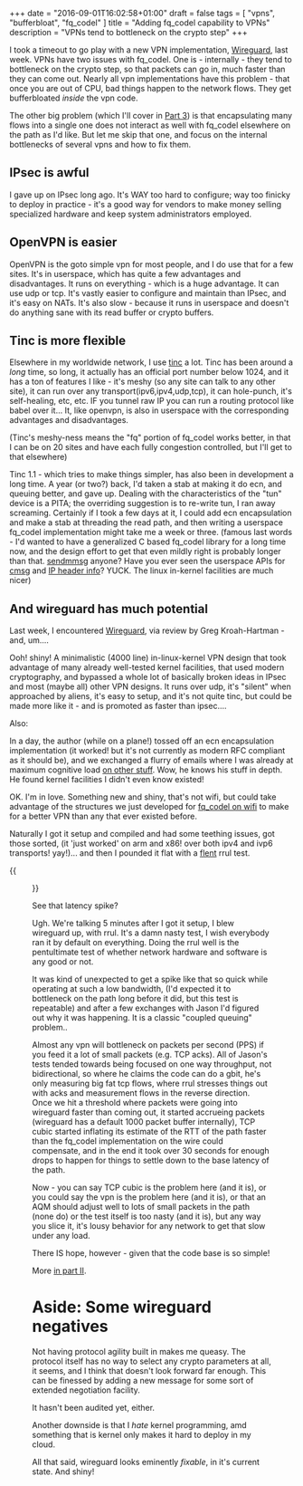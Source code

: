 +++
date = "2016-09-01T16:02:58+01:00"
draft = false
tags = [ "vpns", "bufferbloat", "fq_codel" ]
title = "Adding fq_codel capability to VPNs"
description = "VPNs tend to bottleneck on the crypto step"
+++

I took a timeout to go play with a new VPN implementation, [Wireguard](http://wireguard.io), last week. VPNs have two issues with fq_codel. One is - internally - they tend to bottleneck on the crypto step, so that packets can go in, much faster than they can come out. Nearly all vpn implementations have this problem -
that once you are out of CPU, bad things happen to the network flows.
They get bufferbloated *inside* the vpn code.

The other big problem (which I'll cover in [Part 3](/post/wireguard_plus_fq))
is that encapsulating many flows into a single one does not interact as
well with fq_codel elsewhere on the path as I'd like. But let me skip that one, and focus on the internal bottlenecks of several vpns and how to fix them.

## IPsec is awful
I gave up on IPsec long ago. It's WAY too hard to configure; way too finicky
to deploy in practice - it's a good way for vendors to make money selling
specialized hardware and keep system administrators employed.

## OpenVPN is easier

OpenVPN is the goto simple vpn for most people, and I do use that for a
few sites. It's in userspace, which has quite a few advantages and disadvantages. It runs on everything - which is a huge advantage. It can use udp or tcp.
It's vastly easier to configure and maintain than IPsec, and it's easy
on NATs. It's also slow - because it runs in userspace and doesn't do anything
sane with its read buffer or crypto buffers.

## Tinc is more flexible

Elsewhere in my worldwide network, I use [tinc](http://tinc-vpn.org) a lot. Tinc has been around a *long* time, so long, it actually has an official port number below 1024, and it has a ton of features I like - it's meshy (so any site can talk to any other site), it can run over any transport(ipv6,ipv4,udp,tcp), it can hole-punch, it's
self-healing, etc, etc. IF you tunnel raw IP you can run a routing protocol
like babel over it... It, like openvpn, is also in userspace with the corresponding advantages and disadvantages.

(Tinc's meshy-ness means the "fq" portion of fq_codel works better,
in that I can be on 20 sites and have each fully congestion controlled, but
I'll get to that elsewhere)

Tinc 1.1 - which tries to make things simpler, has also been in development
a long time. A year (or two?) back, I'd taken a stab at making it do
ecn, and queuing better, and gave up.  Dealing with the characteristics of the "tun" device is a PITA; the overriding suggestion is to re-write tun, I ran away screaming. Certainly if I took a few days at it, I could add ecn encapsulation and make a stab at threading the read path, and then writing a userspace fq_codel implementation might take me a week or three. (famous last words - I'd wanted to have a generalized C based fq_codel library for a long time now, and the design effort to get that even mildly right
is probably longer than that. [sendmmsg](http://man7.org/linux/man-pages/man2/sendmmsg.2.html) anyone? Have you ever seen the userspace APIs for [cmsg](http://linux.die.net/man/3/cmsg) and [IP header info](https://www.ietf.org/rfc/rfc2292.txt)? YUCK. The linux in-kernel facilities are much nicer) 

## And wireguard has much potential

Last week, I encountered [Wireguard](https://wireguard.io), via review
by Greg Kroah-Hartman - and, um....

Ooh! shiny! A minimalistic (4000 line) in-linux-kernel VPN design that took advantage of many already well-tested kernel facilities, that used modern cryptography, and bypassed a whole lot of basically broken ideas in IPsec and most
(maybe all) other VPN designs. It runs over udp, it's "silent" when 
approached by aliens, it's easy to setup, and it's not quite tinc, but could be
made more like it - and is promoted as faster than ipsec....

Also:

In a day, the author (while on a plane!) tossed off an ecn encapsulation
implementation (it worked! but it's not currently as modern RFC compliant as it should be), and we exchanged a flurry of emails where I was already at maximum
cognitive load [on other stuff](/tags/ath9k). Wow, he knows his
stuff in depth. He found kernel facilities I didn't even know existed!

OK. I'm in love. Something new and shiny, that's not wifi, but could take
advantage of the structures we just developed for [fq_codel on wifi](/tags/ath9k) to make
for a better VPN than any that ever existed before. 

Naturally I got it setup and compiled and had some teething issues, got those
sorted, (it 'just worked' on arm and x86! over both ipv4 and ivp6 transports! yay!)... and then I pounded it flat with a [flent](https://flent.org) rrul
test.

{{<figure src="/data/wireguard/whatIwasexpecting.png" >}}

See that latency spike?

Ugh. We're talking 5 minutes after I got it setup, I blew wireguard up,
with rrul. It's a damn nasty test, I wish everybody ran it by default on everything. Doing the rrul well is the pentultimate test of whether network hardware
and software is any good or not.

It was kind of unexpected to get a spike like that so quick
while operating at such a low bandwidth, (I'd expected it to bottleneck
on the path long before it did, but this test is repeatable) and after a few exchanges with Jason I'd figured out why it was happening. It is a classic "coupled
queuing" problem..

Almost any vpn will bottleneck on packets per second (PPS) if you feed it a lot of small packets (e.g. TCP acks). All of Jason's tests tended towards being focused on one way throughput, not bidirectional, so where he claims the code can do a gbit, he's only measuring big fat tcp flows, where rrul stresses things out
with acks and measurement flows in the reverse direction. Once we hit a threshold where
packets were going into wireguard faster than coming out, it started accrueing packets (wireguard has a default 1000 packet buffer internally), TCP cubic started inflating
its estimate of the RTT of the path faster than the fq_codel implementation on the wire could compensate, and in the end it took over 30 seconds for enough
drops to happen for things to settle down to the base latency of the path. 

Now - you can say TCP cubic is the problem here (and it is), or you could
say the vpn is the problem  here (and it is), or that an AQM  should adjust well to lots of small packets in the path (none do) or the test itself is too
nasty (and it is), but any way you slice it, it's lousy behavior for any
network to get that slow under any load.

There IS hope, however - given that the code base is so simple!

More [in part II](/post/wireguard_ii).

# Aside: Some wireguard negatives

Not having protocol agility built in makes me queasy. The protocol itself
has no way to select any crypto parameters at all, it seems, and I think
that doesn't look forward far enough. This can be finessed by adding a 
new message for some sort of extended negotiation facility.

It hasn't been audited yet, either.

Another downside is that I *hate* kernel programming, amd something that
is kernel only makes it hard to deploy in my cloud. 

All that said, wireguard looks eminently *fixable*, in it's current state.
And shiny!

